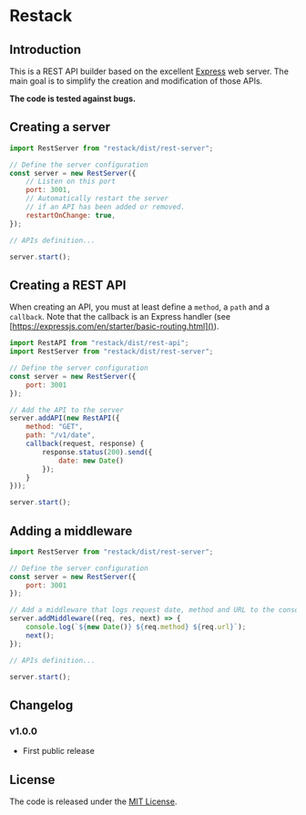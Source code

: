 # Restack

## Introduction

This is a REST API builder based on the excellent [Express](https://expressjs.com/) web server. The main goal is to simplify the creation and modification of those APIs.

**The code is tested against bugs.**

## Creating a server

```js
import RestServer from "restack/dist/rest-server";

// Define the server configuration
const server = new RestServer({
    // Listen on this port
    port: 3001,
    // Automatically restart the server
    // if an API has been added or removed.
    restartOnChange: true,
});

// APIs definition...

server.start();
```

## Creating a REST API

When creating an API, you must at least define a `method`, a `path` and a `callback`.
Note that the callback is an Express handler (see [https://expressjs.com/en/starter/basic-routing.html]()).

```js
import RestAPI from "restack/dist/rest-api";
import RestServer from "restack/dist/rest-server";

// Define the server configuration
const server = new RestServer({
    port: 3001
});

// Add the API to the server
server.addAPI(new RestAPI({
    method: "GET",
    path: "/v1/date",
    callback(request, response) {
        response.status(200).send({
            date: new Date()
        });
    }
}));

server.start();
```

## Adding a middleware

```js
import RestServer from "restack/dist/rest-server";

// Define the server configuration
const server = new RestServer({
    port: 3001
});

// Add a middleware that logs request date, method and URL to the console
server.addMiddleware((req, res, next) => {
    console.log(`${new Date()} ${req.method} ${req.url}`);
    next();
});

// APIs definition...

server.start();
```

## Changelog

### v1.0.0
- First public release

## License

The code is released under the [MIT License](http://www.opensource.org/licenses/MIT).
